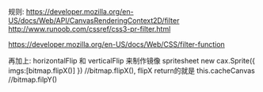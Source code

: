 规则:
https://developer.mozilla.org/en-US/docs/Web/API/CanvasRenderingContext2D/filter
http://www.runoob.com/cssref/css3-pr-filter.html

https://developer.mozilla.org/en-US/docs/Web/CSS/filter-function

再加上:
horizontalFlip 和 verticalFlip 来制作镜像 spritesheet
new cax.Sprite({
    imgs:[bitmap.flipX()]
})
//bitmap.flipX(), flipX return的就是 this.cacheCanvas
//bitmap.filpY()



